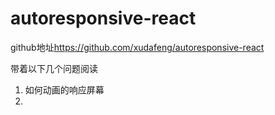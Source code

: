 # autoresponsive-react

github地址<https://github.com/xudafeng/autoresponsive-react>

带着以下几个问题阅读

1. 如何动画的响应屏幕
2. 
